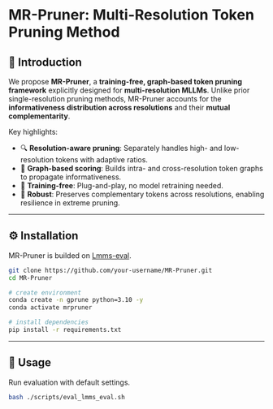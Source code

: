 # MR-Pruner: Multi-Resolution Token Pruning Method

## 📌 Introduction
We propose **MR-Pruner**, a **training-free, graph-based token pruning framework** explicitly designed for **multi-resolution MLLMs**. Unlike prior single-resolution pruning methods, MR-Pruner accounts for the **informativeness distribution across resolutions** and their **mutual complementarity**.  

Key highlights:
- 🔍 **Resolution-aware pruning**: Separately handles high- and low-resolution tokens with adaptive ratios.  
- 🔗 **Graph-based scoring**: Builds intra- and cross-resolution token graphs to propagate informativeness.  
- 🚀 **Training-free**: Plug-and-play, no model retraining needed.  
- 🎯 **Robust**: Preserves complementary tokens across resolutions, enabling resilience in extreme pruning.  

---

## ⚙️ Installation
MR-Pruner is builded on [Lmms-eval](https://github.com/EvolvingLMMs-Lab/lmms-eval).  

```bash
git clone https://github.com/your-username/MR-Pruner.git
cd MR-Pruner

# create environment
conda create -n gprune python=3.10 -y
conda activate mrpruner

# install dependencies
pip install -r requirements.txt
```

---

## 🚀 Usage

Run evaluation with default settings.
```bash
bash ./scripts/eval_lmms_eval.sh
```
